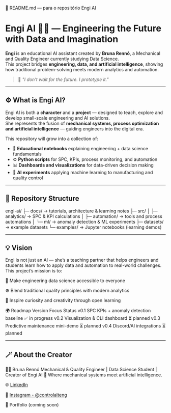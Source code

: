 💜 README.md — para o repositório Engi AI
# Engi AI 🤖💜 — Engineering the Future with Data and Imagination

**Engi** is an educational AI assistant created by **Bruna Rennó**, a Mechanical and Quality Engineer currently studying Data Science.  
This project bridges **engineering, data, and artificial intelligence**, showing how traditional problem-solving meets modern analytics and automation.

> 💬 *"I don’t wait for the future. I prototype it."*

---

## ⚙️ What is Engi AI?

Engi AI is both a **character** and a **project** — designed to teach, explore and develop small-scale engineering and AI solutions.  
She represents the fusion of **mechanical systems, process optimization and artificial intelligence** — guiding engineers into the digital era.

This repository will grow into a collection of:
- 🧠 **Educational notebooks** explaining engineering + data science fundamentals  
- ⚙️ **Python scripts** for SPC, KPIs, process monitoring, and automation  
- 📊 **Dashboards and visualizations** for data-driven decision making  
- 🤖 **AI experiments** applying machine learning to manufacturing and quality control

---

## 🧩 Repository Structure



engi-ai/
├─ docs/ → tutorials, architecture & learning notes
├─ src/
│ ├─ analytics/ → SPC & KPI calculations
│ ├─ automation/ → tools and process automations
│ └─ ml/ → anomaly detection & ML experiments
├─ datasets/ → example datasets
└─ examples/ → Jupyter notebooks (learning demos)


---

## 💡 Vision

Engi is not just an AI — she’s a teaching partner that helps engineers and students learn how to apply data and automation to real-world challenges.
This project’s mission is to:

📘 Make engineering data science accessible to everyone

⚙️ Blend traditional quality principles with modern analytics

💜 Inspire curiosity and creativity through open learning

🌍 Roadmap
Version	Focus	Status
v0.1	SPC KPIs + anomaly detection baseline	✅ in progress
v0.2	Visualization & CLI dashboard	⏳ planned
v0.3	Predictive maintenance mini-demo	⏳ planned
v0.4	Discord/AI integrations	⏳ planned

---

## 🪄 About the Creator

👩‍💻 Bruna Rennó
Mechanical & Quality Engineer | Data Science Student | Creator of Engi AI
💬 Where mechanical systems meet artificial intelligence.

🌐 [LinkedIn](https://www.linkedin.com/in/brunaffrenno/)  

💜 [Instagram - @controlalteng](https://www.instagram.com/controlalteng) 

🧠 Portfolio (coming soon)
